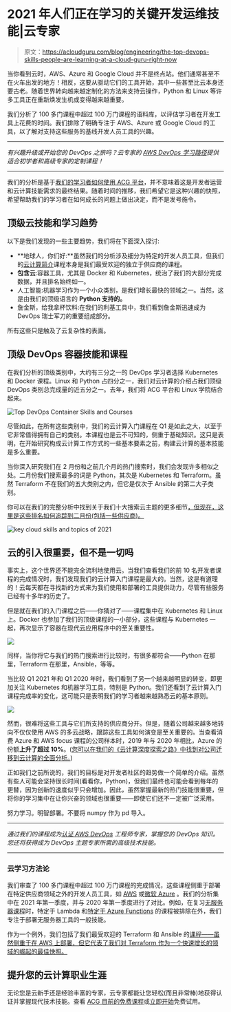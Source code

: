 # 2021 年人们正在学习的关键开发运维技能|云专家

> 原文：<https://acloudguru.com/blog/engineering/the-top-devops-skills-people-are-learning-at-a-cloud-guru-right-now>

当你看到云时，AWS、Azure 和 Google Cloud 并不是终点站。他们通常甚至不在火车出发的地方！相反，这要从驱动它们的工具开始，其中一些甚至比云本身还要古老。随着世界转向越来越定制化的方法来支持云操作，Python 和 Linux 等许多工具正在重新焕发生机或变得越来越重要。

我们分析了 100 多门课程中超过 100 万门课程的语料库，以评估学习者在开发工具上花费的时间。我们排除了明确专注于 AWS、Azure 或 Google Cloud 的工具，以了解对支持这些服务的基线开发人员工具的兴趣。

* * *

*有兴趣升级或开始您的 DevOps 之旅吗？云专家的 [AWS DevOps 学习路径](https://acloudguru.com/learning-paths/aws-devops)提供适合初学者和高级专家的定制课程！*

* * *

我们的分析是基于[我们的学习者如何使用 ACG 平台](https://acloudguru.com/blog/news/a-cloud-guru-ranks-as-top-online-course-and-technical-skills-provider-on-g2s-grid-report)，并不意味着这是开发者运营和云计算技能需求的最终结果。随着时间的推移，我们希望它是这种兴趣的快照，希望帮助我们的学习者在如何成长的问题上做出决定，而不是发号施令。

## 顶级云技能和学习趋势

以下是我们发现的一些主要趋势，我们将在下面深入探讨:

*   **地球人，你们好:**虽然我们的分析涉及细分为特定的开发人员工具，但我们的[云计算简介](https://acloudguru.com/course/introduction-to-cloud-computing)课程本身是我们最受欢迎的独立于供应商的课程。
*   **包含云**:容器工具，尤其是 Docker 和 Kubernetes，统治了我们的大部分完成数据，并且排名始终如一。
*   人工智能:机器学习作为一个小众类别，是我们增长最快的领域之一。当然，这是由我们的顶级语言的 **Python 支持的。**
*   詹金斯，给我拿杯饮料:在我们的利基工具中，我们看到詹金斯迅速成为 DevOps 瑞士军刀的重要组成部分。

所有这些只是触及了云复杂性的表面。

## 顶级 DevOps 容器技能和课程

在我们分析的顶级类别中，大约有三分之一的 DevOps 学习者选择 Kubernetes 和 Docker 课程。Linux 和 Python 占四分之一，我们对云计算的介绍占我们顶级 DevOps 类别总完成量的近五分之一。去年，我们将 ACG 平台和 Linux 学院结合起来。

![Top DevOps Container Skills and Courses](img/307bc9acc7e8d82830b531db8e1fa82f.png)

尽管如此，在所有这些类别中，我们的云计算入门课程在 Q1 是如此之大，以至于它非常值得拥有自己的类别。本课程也是云不可知的，侧重于基础知识。这只是表明，在开始研究构成云计算工作方式的一些基本要素之前，构建云计算的基本技能是多么重要。

当你深入研究我们在 2 月份和之前几个月的热门搜索时，我们会发现许多相似之处。二月份我们搜索最多的词是 Python，其次是 Kubernetes 和 Terraform。虽然 Terraform 不在我们的五大类别之内，但它是仅次于 Ansible 的第二大子类别。

你可以在我们的完整分析中找到关于我们十大搜索云主题的更多细节[，但现在，这里是这些排名如何追踪到二月份(包括一些供应商)。](https://acloudguru.com/blog/engineering/the-cloud-top-ten-the-most-searched-cloud-topics-at-acg)

![key cloud skills and topics of 2021](img/0f59bd0501da570e19a8d343192a0b1b.png)

## 云的引入很重要，但不是一切吗

事实上，这个世界还不能完全流利地使用云。当我们查看我们的前 10 名开发者课程的完成情况时，我们发现我们的云计算入门课程是最大的。当然，这是有道理的！云每天都在寻找新的方式来为我们使用和部署的工具提供动力，尽管有些服务已经有十多年的历史了。

但是就在我们的入门课程之后——你猜对了——课程集中在 Kubernetes 和 Linux 上。Docker 也参加了我们的顶级课程的一小部分，这些课程与 Kubernetes 一起，再次显示了容器在现代云应用程序中的至关重要性。

![](img/bdb89f8e05e2778b1cb8b92b578fe58d.png)

同样，当你将它与我们的热门搜索进行比较时，有很多都符合——Python 在那里，Terraform 在那里，Ansible，等等。

当比较 Q1 2021 年和 Q1 2020 年时，我们看到了另一个越来越明显的转变，即更加关注 Kubernetes 和机器学习工具，特别是 Python。我们还看到了云计算入门课程完成率的变化，这可能只是表明我们的学习者越来越熟悉云的基本原则。

![](img/8c5abcf282f4e68f906948da3e459d2c.png)

然而，很难将这些工具与它们所支持的供应商分开。但是，随着公司越来越多地转向不仅仅使用 AWS 的多云战略，跟踪这些工具如何演变是至关重要的。当查看消费 Azure 和 AWS focus 课程的公司样本时，2019 年与 2020 年相比，Azure 的份额**上升了超过 10%**。([您可以在我们的《云计算深度探索之路》中找到对公司迁移到云计算的全面分析。](https://get.acloudguru.com/road-to-multicloud-report))

正如我们之前所说的，我们的目标是对开发者社区的趋势做一个简单的介绍。虽然有些人可能会坚持很长时间(看看你，Python)，但我们最终也可能会看到每年的更替，因为创新的速度似乎只会增加。因此，虽然掌握最新的热门技能很重要，但将你的学习集中在让你兴奋的领域也很重要——即使它们还不一定被广泛采用。

努力学习。明智部署。不要将 numpy 作为 pd 导入。

* * *

*通过我们的课程成为[认证 AWS DevOps](https://acloudguru.com/course/aws-certified-devops-engineer-professional) 工程师专家，掌握您的 DevOps 知识。您还将获得成为 DevOps 主题专家所需的高级技术技能。*

* * *

### 云学习**方法论**

我们审查了 100 多门课程中超过 100 万门课程的完成情况，这些课程侧重于部署在特定供应商领域之外的开发人员工具，如 [AWS](https://acloudguru.com/aws-cloud-training) 或[微软 Azure](https://acloudguru.com/azure-cloud-training) 。我们的分析集中在 2021 年第一季度，并与 2020 年第一季度进行了对比。例如，在复习[无服务器课程](https://acloudguru.com/course/serverless-concepts)时，特定于 Lambda 和[特定于 Azure Functions](https://acloudguru.com/course/serverless-computing-with-azure-functions) 的课程被排除在外，我们专注于部署无服务器工具的一般技能。

作为一个例外，我们包括了我们最受欢迎的 Terraform 和 Ansible 的[课程——虽然侧重于在 AWS 上部署，但它代表了我们对 Terraform 作为一个快速增长的领域的崛起的最佳快照。](https://acloudguru.com/course/deploying-to-aws-with-terraform-and-ansible)

## 提升您的云计算职业生涯

无论您是云新手还是经验丰富的专家，云专家都能让您轻松(而且非常棒)地获得认证并掌握现代技术技能。查看 [ACG 目前的免费课程](https://acloudguru.com/blog/news/whats-free-at-acg-april-2021)或[立即开始](https://acloudguru.com/pricing)免费试用。